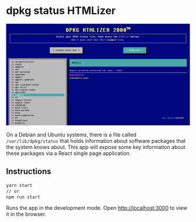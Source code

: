 # dpkg status HTMLizer
![Screenshot](https://github.com/wes337/dpkg-status-htmlizer/blob/master/screenshot.png?raw=true "Screenshot")

On a Debian and Ubuntu systems, there is a file called `/var/lib/dpkg/status` that holds information about software packages that the system knows about. This app will expose some key information about these packages via a React single page application.

## Instructions

```json5
yarn start
// or
npm run start
```

Runs the app in the development mode.
Open [http://localhost:3000](http://localhost:3000) to view it in the browser.
